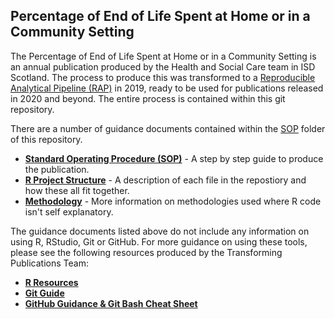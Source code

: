 ## Percentage of End of Life Spent at Home or in a Community Setting

The Percentage of End of Life Spent at Home or in a Community Setting is an annual publication produced by the Health and Social Care team in ISD Scotland. The process to produce this was transformed to a [Reproducible Analytical Pipeline (RAP)](https://www.isdscotland.org/About-ISD/Methodologies/_docs/Reproducible_Analytical_Pipelines_paper_v1.4.pdf) in 2019, ready to be used for publications released in 2020 and beyond. The entire process is contained within this git repository. 

There are a number of guidance documents contained within the [SOP](sop/) folder of this repository. 
* **[Standard Operating Procedure (SOP)](sop/sop.md)** - A step by step guide to produce the publication.
* **[R Project Structure](sop/r-project-structure.md)** - A description of each file in the repostiory and how these all fit together.
* **[Methodology](sop/methodology.md)** - More information on methodologies used where R code isn't self explanatory.

The guidance documents listed above do not include any information on using R, RStudio, Git or GitHub. For more guidance on using these tools, please see the following resources produced by the Transforming Publications Team:
* **[R Resources](https://github.com/NHS-NSS-transforming-publications/resources/blob/master/R.md)**
* **[Git Guide](https://nhs-nss-transforming-publications.github.io/git-guide/)**
* **[GitHub Guidance & Git Bash Cheat Sheet](https://github.com/NHS-NSS-transforming-publications/GitHub-guidance)**
